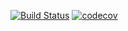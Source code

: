 [![Build Status](https://travis-ci.com/funkyproject/json-editor.svg?branch=2.0)](https://travis-ci.com/funkyproject/json-editor)
[![codecov](https://codecov.io/gh/funkyproject/json-editor/branch/2.0/graph/badge.svg)](https://codecov.io/gh/funkyproject/json-editor)

